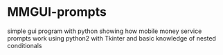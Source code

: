 # MMGUI-prompts
simple gui program with python  showing how mobile money service prompts work 
using python2 with Tkinter and basic knowledge of nested conditionals
